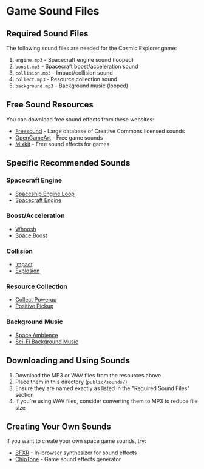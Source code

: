# Game Sound Files

## Required Sound Files

The following sound files are needed for the Cosmic Explorer game:

1. `engine.mp3` - Spacecraft engine sound (looped)
2. `boost.mp3` - Spacecraft boost/acceleration sound
3. `collision.mp3` - Impact/collision sound
4. `collect.mp3` - Resource collection sound
5. `background.mp3` - Background music (looped)

## Free Sound Resources

You can download free sound effects from these websites:

- [Freesound](https://freesound.org/) - Large database of Creative Commons licensed sounds
- [OpenGameArt](https://opengameart.org/art-search-advanced?field_art_type_tid%5B%5D=13) - Free game sounds
- [Mixkit](https://mixkit.co/free-sound-effects/game/) - Free sound effects for games

## Specific Recommended Sounds

### Spacecraft Engine
- [Spaceship Engine Loop](https://freesound.org/people/hykenfreak/sounds/202952/)
- [Spacecraft Engine](https://freesound.org/people/Sclolex/sounds/177958/)

### Boost/Acceleration
- [Whoosh](https://freesound.org/people/qubodup/sounds/60013/)
- [Space Boost](https://freesound.org/people/JoelAudio/sounds/136542/)

### Collision
- [Impact](https://freesound.org/people/magnuswaker/sounds/523088/)
- [Explosion](https://freesound.org/people/Iwiploppenisse/sounds/156031/)

### Resource Collection
- [Collect Powerup](https://freesound.org/people/GameAudio/sounds/220173/)
- [Positive Pickup](https://freesound.org/people/plasterbrain/sounds/243020/)

### Background Music
- [Space Ambience](https://freesound.org/people/DaveJf/sounds/616544/)
- [Sci-Fi Background Music](https://opengameart.org/content/another-space-background-track)

## Downloading and Using Sounds

1. Download the MP3 or WAV files from the resources above
2. Place them in this directory (`public/sounds/`)
3. Ensure they are named exactly as listed in the "Required Sound Files" section
4. If you're using WAV files, consider converting them to MP3 to reduce file size

## Creating Your Own Sounds

If you want to create your own space game sounds, try:
- [BFXR](https://www.bfxr.net/) - In-browser synthesizer for sound effects
- [ChipTone](https://sfbgames.itch.io/chiptone) - Game sound effects generator 
